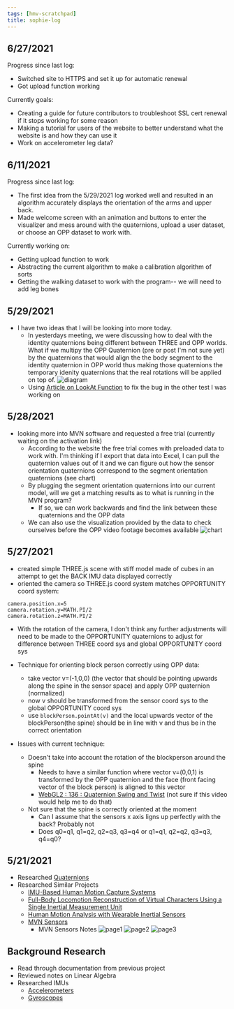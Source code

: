 ```yaml
---
tags: [hmv-scratchpad]
title: sophie-log
---
```

## 6/27/2021
Progress since last log:
  - Switched site to HTTPS and set it up for automatic renewal
  - Got upload function working

Currently goals:
  - Creating a guide for future contributors to troubleshoot SSL cert renewal if it stops working for some reason
  - Making a tutorial for users of the website to better understand what the website is and how they can use it
  - Work on accelerometer leg data?
 
## 6/11/2021
Progress since last log:
  - The first idea from the 5/29/2021 log worked well and resulted in an algorithm accurately displays the orientation of the arms and upper back. 
  - Made welcome screen with an animation and buttons to enter the visualizer and mess around with the quaternions, upload a user dataset, or choose an OPP dataset to work with.
 
Currently working on:
  - Getting upload function to work
  - Abstracting the current algorithm to make a calibration algorithm of sorts
  - Getting the walking dataset to work with the program-- we will need to add leg bones

## 5/29/2021
- I have two ideas that I will be looking into more today. 
  - In yesterdays meeting, we were discussing how to deal with the identity quaternions being different between THREE and OPP worlds. What if we multipy the OPP Quaternion (pre or post I'm not sure yet) by the quaternions that would align the the body segment to the identity quaternion in OPP world thus making those quaternions the temporary idenity quaternions that the real rotations will be applied on top of.
![diagram](photos/diagram.PNG)
  - Using [Article on LookAt Function](https://www.euclideanspace.com/maths/algebra/vectors/lookat/index.htm) to fix the bug in the other test I was working on
## 5/28/2021
- looking more into MVN software and requested a free trial (currently waiting on the activation link)
  - According to the website the free trial comes with preloaded data to work with. I'm thinking if I export that data into Excel, I can pull the quaternion values out of it and we can figure out how the sensor orientation quaternions correspond to the segment orientation quaternions (see chart)
  - By plugging the segment orientation quaternions into our current model, will we get a matching results as to what is running in the MVN program?
    - If so, we can work backwards and find the link between these quaternions and the OPP data
  - We can also use the visualization provided by the data to check ourselves before the OPP video footage becomes available
![chart](photos/variablechart.PNG)
## 5/27/2021
- created simple THREE.js scene with stiff model made of cubes in an attempt to get the BACK IMU data displayed correctly
- oriented the camera so THREE.js coord system matches OPPORTUNITY coord system:
```
camera.position.x=5
camera.rotation.y=MATH.PI/2
camera.rotation.z=MATH.PI/2
```
 - With the rotation of the camera, I don't think any further adjustments will need to be made to the OPPORTUNITY quaternions to adjust for difference between THREE coord sys and global OPPORTUNITY coord sys

 - Technique for orienting block person correctly using OPP data:
    - take vector v=(-1,0,0) (the vector that should be pointing upwards along the spine in the sensor space) and apply OPP quaternion (normalized)
    - now v should be transformed from the sensor coord sys to the global OPPORTUNITY coord sys
    - use `blockPerson.pointAt(v)` and the local upwards vector of the blockPerson(the spine) should be in line with v and thus be in the correct orientation
 - Issues with current technique:
    - Doesn't take into account the rotation of the blockperson around the spine
      - Needs to have a similar function where vector v=(0,0,1) is transformed by the OPP quaternion and the face (front facing vector of the block person) is aligned to this vector
      - [WebGL2 : 136 : Quaternion Swing and Twist](https://www.youtube.com/watch?v=Hc2eHJUOEBE) (not sure if this video would help me to do that)
    - Not sure that the spine is correctly oriented at the moment
      - Can I assume that the sensors x axis ligns up perfectly with the back? Probably not
      - Does q0=q1, q1=q2, q2=q3, q3=q4 or q1=q1, q2=q2, q3=q3, q4=q0?
   

## 5/21/2021
- Researched [Quaternions](https://www.youtube.com/watch?v=SCbpxiCN0U0&list=PLW3Zl3wyJwWOpdhYedlD-yCB7WQoHf-My&index=32)
- Researched Similar Projects
  - [IMU-Based Human Motion Capture Systems](https://ps.is.mpg.de/research_projects/imu-mocap)
  - [Full-Body Locomotion Reconstruction of Virtual Characters Using a Single Inertial Measurement Unit](https://www.ncbi.nlm.nih.gov/pmc/articles/PMC5712795/)
  - [Human Motion Analysis with Wearable Inertial Sensors](https://trace.tennessee.edu/cgi/viewcontent.cgi?article=3070&context=utk_graddiss&httpsredir=1&referer=)
  - [MVN Sensors](https://www.researchgate.net/profile/Per-Slycke/publication/239920367_Xsens_MVN_Full_6DOF_human_motion_tracking_using_miniature_inertial_sensors/links/0f31752f1f60c20b18000000/Xsens-MVN-Full-6DOF-human-motion-tracking-using-miniature-inertial-sensors.pdf 
)
    - MVN Sensors Notes
![page1](photos/page1.PNG)
![page2](photos/page2.PNG)
![page3](photos/page3.PNG)
    
## Background Research
- Read through documentation from previous project
- Reviewed notes on Linear Algebra
- Researched IMUs
    - [Accelerometers](https://www.youtube.com/watch?v=9WAckt2vrrQ)
    - [Gyroscopes](https://www.youtube.com/watch?v=ti4HEgd4Fgo)

